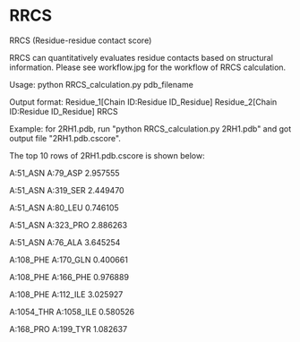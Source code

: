# RRCS
RRCS (Residue-residue contact score)

RRCS can quantitatively evaluates residue contacts based on structural information. Please see workflow.jpg for the workflow of RRCS calculation.

Usage: python RRCS_calculation.py pdb_filename

Output format: Residue_1[Chain ID:Residue ID_Residue] Residue_2[Chain ID:Residue ID_Residue] RRCS

Example: for 2RH1.pdb, run "python RRCS_calculation.py 2RH1.pdb" and got output file "2RH1.pdb.cscore".

The top 10 rows of 2RH1.pdb.cscore is shown below:

A:51_ASN A:79_ASP 2.957555

A:51_ASN A:319_SER 2.449470

A:51_ASN A:80_LEU 0.746105

A:51_ASN A:323_PRO 2.886263

A:51_ASN A:76_ALA 3.645254

A:108_PHE A:170_GLN 0.400661

A:108_PHE A:166_PHE 0.976889

A:108_PHE A:112_ILE 3.025927

A:1054_THR A:1058_ILE 0.580526

A:168_PRO A:199_TYR 1.082637

